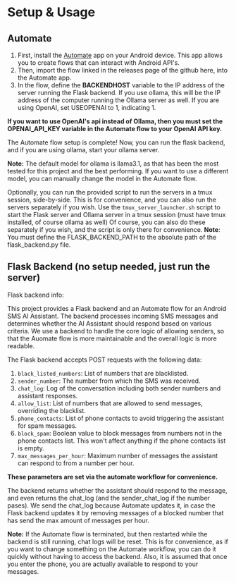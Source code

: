 # Setup & Usage
## Automate
1. First, install the [Automate](https://llamalab.com/automate/) app on your Android device. This app allows you to create flows that can interact with Android API's.
2. Then, import the flow linked in the releases page of the github here, into the Automate app.
3. In the flow, define the **BACKENDHOST** variable to the IP address of the server running the Flask backend. If you use ollama, this will be the IP address of the computer running the Ollama server as well. If you are using OpenAI, set USEOPENAI to 1, indicating 1.

**If you want to use OpenAI's api instead of Ollama, then you must set the OPENAI_API_KEY variable in the Automate flow to your OpenAI API key.**

The Automate flow setup is complete! Now, you can run the flask backend, and if you are using ollama, start your ollama server.

**Note:** The default model for ollama is llama3.1, as that has been the most tested for this project and the best performing. If you want to use a different model, you can manually change the model in the Automate flow. 

Optionally, you can run the provided script to run the servers in a tmux session, side-by-side. This is for convenience, and you can also run the servers separately if you wish.
Use the `tmux_server_launcher.sh` script to start the Flask server and Ollama server in a tmux session (must have tmux installed, of course ollama as well) Of course, you can also do these separately if you wish, and the script is only there for convenience.
**Note**: You must define the FLASK_BACKEND_PATH to the absolute path of the flask_backend.py file.

## Flask Backend (no setup needed, just run the server)

Flask backend info:

This project provides a Flask backend and an Automate flow for an Android SMS AI Assistant. The backend processes incoming SMS messages and determines whether the AI Assistant should respond based on various criteria. We use a backend to handle the core logic of allowing senders, so that the Auomate flow is more maintainable and the overall logic is more readable.

The Flask backend accepts POST requests with the following data:
1. `black_listed_numbers`: List of numbers that are blacklisted.
2. `sender_number`: The number from which the SMS was received.
3. `chat_log`: Log of the conversation including both sender numbers and assistant responses.
4. `allow_list`: List of numbers that are allowed to send messages, overriding the blacklist.
5. `phone_contacts`: List of phone contacts to avoid triggering the assistant for spam messages.
6. `block_spam`: Boolean value to block messages from numbers not in the phone contacts list. This won't affect anything if the phone contacts list is empty.
7. `max_messages_per_hour`: Maximum number of messages the assistant can respond to from a number per hour.

**These parameters are set via the automate workflow for convenience.**

The backend returns whether the assistant should respond to the message, and even returns the chat_log (and the sender_chat_log if the number pases). We send the chat_log because Automate updates it, in case the Flask backend updates it by removing messages of a blocked number that has send the max amount of messages per hour.

**Note:** If the Automate flow is terminated, but then restarted while the backend is still running, chat logs will be reset. This is for convenience, as if you want to change something on the Automate workflow, you can do it quickly without having to access the backend. Also, it is assumed that once you enter the phone, you are actually available to respond to your messages.
